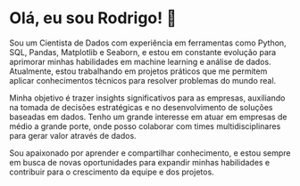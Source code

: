 # Olá, eu sou Rodrigo! 👋

Sou um Cientista de Dados com experiência em ferramentas como Python, SQL, Pandas, Matplotlib e Seaborn, e estou em constante evolução para aprimorar minhas habilidades em machine learning e análise de dados. Atualmente, estou trabalhando em projetos práticos que me permitem aplicar conhecimentos técnicos para resolver problemas do mundo real.

Minha objetivo é trazer insights significativos para as empresas, auxiliando na tomada de decisões estratégicas e no desenvolvimento de soluções baseadas em dados. Tenho um grande interesse em atuar em empresas de médio a grande porte, onde posso colaborar com times multidisciplinares para gerar valor através de dados.

Sou apaixonado por aprender e compartilhar conhecimento, e estou sempre em busca de novas oportunidades para expandir minhas habilidades e contribuir para o crescimento da equipe e dos projetos. 



